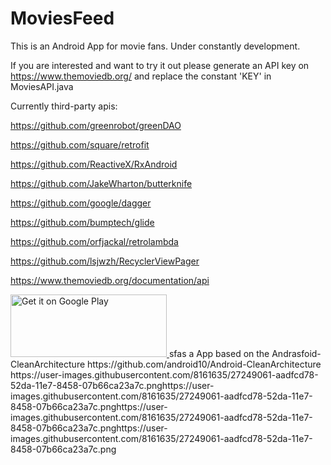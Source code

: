 # MoviesFeed
This is an Android App for movie fans. Under constantly development.

If you are interested and want to try it out please generate an API key on https://www.themoviedb.org/ and replace the constant 'KEY' in MoviesAPI.java


Currently third-party apis:

https://github.com/greenrobot/greenDAO

https://github.com/square/retrofit

https://github.com/ReactiveX/RxAndroid

https://github.com/JakeWharton/butterknife

https://github.com/google/dagger

https://github.com/bumptech/glide

https://github.com/orfjackal/retrolambda

https://github.com/lsjwzh/RecyclerViewPager

https://www.themoviedb.org/documentation/api


<a href='https://play.google.com/store/apps/details?id=com.moviesfeed&pcampaignid=MKT-Other-global-all-co-prtnr-py-PartBadge-Mar2515-1'> 
    <img height="100" width="250" alt='Get it on Google Play' src='https://play.google.com/intl/en_us/badges/images/generic/en_badge_web_generic.png'/>
</a>
sfas
a
App based on the Andrasfoid-CleanArchitecture
https://github.com/android10/Android-CleanArchitecture
https://user-images.githubusercontent.com/8161635/27249061-aadfcd78-52da-11e7-8458-07b66ca23a7c.pnghttps://user-images.githubusercontent.com/8161635/27249061-aadfcd78-52da-11e7-8458-07b66ca23a7c.pnghttps://user-images.githubusercontent.com/8161635/27249061-aadfcd78-52da-11e7-8458-07b66ca23a7c.pnghttps://user-images.githubusercontent.com/8161635/27249061-aadfcd78-52da-11e7-8458-07b66ca23a7c.png
